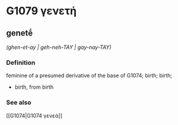 # G1079 γενετή

## genetḗ

_(ghen-et-ay | geh-neh-TAY | gay-nay-TAY)_

### Definition

feminine of a presumed derivative of the base of G1074; birth; birth; 

- birth, from birth

### See also

[[G1074|G1074 γενεά]]
